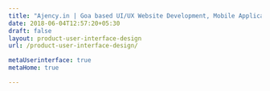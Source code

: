 ```yaml
---
title: "Ajency.in | Goa based UI/UX Website Development, Mobile Application Development, Software Development Company"
date: 2018-06-04T12:57:20+05:30
draft: false
layout: product-user-interface-design
url: /product-user-interface-design/

metaUserinterface: true
metaHome: true

---
```

